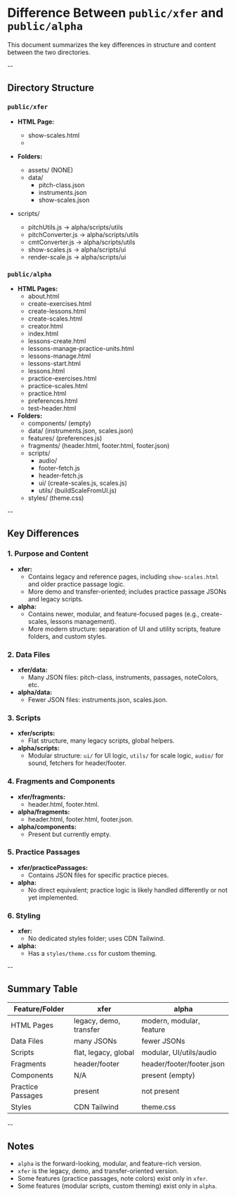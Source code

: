 # Difference Between `public/xfer` and `public/alpha`

This document summarizes the key differences in structure and content between the two directories.

--

## Directory Structure

### `public/xfer`

- **HTML Page:**
  - show-scales.html
  -
- **Folders:**
  - assets/ (NONE)
  - data/
    - pitch-class.json
    - instruments.json
    - show-scales.json
- scripts/

  - pitchUtils.js → alpha/scripts/utils
  - pitchConverter.js → alpha/scripts/utils
  - cmtConverter.js → alpha/scripts/utils
  - show-scales.js → alpha/scripts/ui
  - render-scale.js → alpha/scripts/ui

### `public/alpha`

- **HTML Pages:**
  - about.html
  - create-exercises.html
  - create-lessons.html
  - create-scales.html
  - creator.html
  - index.html
  - lessons-create.html
  - lessons-manage-practice-units.html
  - lessons-manage.html
  - lessons-start.html
  - lessons.html
  - practice-exercises.html
  - practice-scales.html
  - practice.html
  - preferences.html
  - test-header.html
- **Folders:**
  - components/ (empty)
  - data/ (instruments.json, scales.json)
  - features/ (preferences.js)
  - fragments/ (header.html, footer.html, footer.json)
  - scripts/
    - audio/
    - footer-fetch.js
    - header-fetch.js
    - ui/ (create-scales.js, scales.js)
    - utils/ (buildScaleFromUI.js)
  - styles/ (theme.css)

--

## Key Differences

### 1. **Purpose and Content**

- **xfer:**
  - Contains legacy and reference pages, including `show-scales.html` and older practice passage logic.
  - More demo and transfer-oriented; includes practice passage JSONs and legacy scripts.
- **alpha:**
  - Contains newer, modular, and feature-focused pages (e.g., create-scales, lessons management).
  - More modern structure: separation of UI and utility scripts, feature folders, and custom styles.

### 2. **Data Files**

- **xfer/data:**
  - Many JSON files: pitch-class, instruments, passages, noteColors, etc.
- **alpha/data:**
  - Fewer JSON files: instruments.json, scales.json.

### 3. **Scripts**

- **xfer/scripts:**
  - Flat structure, many legacy scripts, global helpers.
- **alpha/scripts:**
  - Modular structure: `ui/` for UI logic, `utils/` for scale logic, `audio/` for sound, fetchers for header/footer.

### 4. **Fragments and Components**

- **xfer/fragments:**
  - header.html, footer.html.
- **alpha/fragments:**
  - header.html, footer.html, footer.json.
- **alpha/components:**
  - Present but currently empty.

### 5. **Practice Passages**

- **xfer/practicePassages:**
  - Contains JSON files for specific practice pieces.
- **alpha:**
  - No direct equivalent; practice logic is likely handled differently or not yet implemented.

### 6. **Styling**

- **xfer:**
  - No dedicated styles folder; uses CDN Tailwind.
- **alpha:**
  - Has a `styles/theme.css` for custom theming.

--

## Summary Table

| Feature/Folder    | xfer                   | alpha                     |
| ----------------- | ---------------------- | ------------------------- |
| HTML Pages        | legacy, demo, transfer | modern, modular, feature  |
| Data Files        | many JSONs             | fewer JSONs               |
| Scripts           | flat, legacy, global   | modular, UI/utils/audio   |
| Fragments         | header/footer          | header/footer/footer.json |
| Components        | N/A                    | present (empty)           |
| Practice Passages | present                | not present               |
| Styles            | CDN Tailwind           | theme.css                 |

--

## Notes

- `alpha` is the forward-looking, modular, and feature-rich version.
- `xfer` is the legacy, demo, and transfer-oriented version.
- Some features (practice passages, note colors) exist only in `xfer`.
- Some features (modular scripts, custom theming) exist only in `alpha`.
